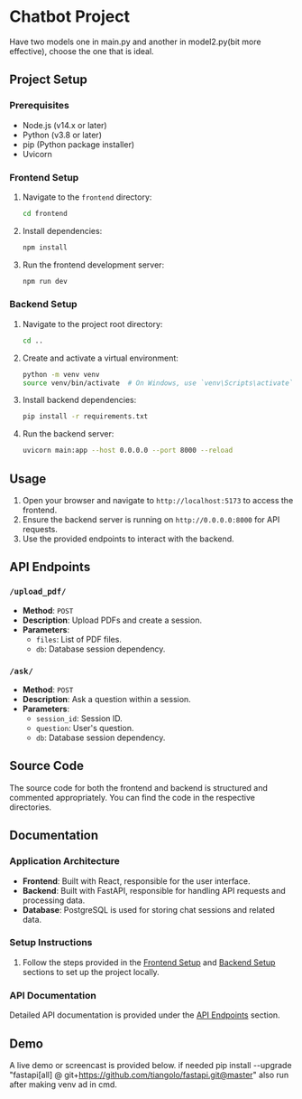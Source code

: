 # Chatbot Project
Have two models one in main.py and another in model2.py(bit more effective), choose the one that is ideal.

## Project Setup

### Prerequisites

- Node.js (v14.x or later)
- Python (v3.8 or later)
- pip (Python package installer)
- Uvicorn

### Frontend Setup

1. Navigate to the `frontend` directory:
    ```bash
    cd frontend
    ```

2. Install dependencies:
    ```bash
    npm install
    ```

3. Run the frontend development server:
    ```bash
    npm run dev
    ```

### Backend Setup

1. Navigate to the project root directory:
    ```bash
    cd ..
    ```

2. Create and activate a virtual environment:
    ```bash
    python -m venv venv
    source venv/bin/activate  # On Windows, use `venv\Scripts\activate`
    ```

3. Install backend dependencies:
    ```bash
    pip install -r requirements.txt
    ```

4. Run the backend server:
    ```bash
    uvicorn main:app --host 0.0.0.0 --port 8000 --reload
    ```

## Usage

1. Open your browser and navigate to `http://localhost:5173` to access the frontend.
2. Ensure the backend server is running on `http://0.0.0.0:8000` for API requests.
3. Use the provided endpoints to interact with the backend.

## API Endpoints

### `/upload_pdf/`
- **Method**: `POST`
- **Description**: Upload PDFs and create a session.
- **Parameters**: 
  - `files`: List of PDF files.
  - `db`: Database session dependency.

### `/ask/`
- **Method**: `POST`
- **Description**: Ask a question within a session.
- **Parameters**: 
  - `session_id`: Session ID.
  - `question`: User's question.
  - `db`: Database session dependency.

## Source Code

The source code for both the frontend and backend is structured and commented appropriately. You can find the code in the respective directories.

## Documentation

### Application Architecture

- **Frontend**: Built with React, responsible for the user interface.
- **Backend**: Built with FastAPI, responsible for handling API requests and processing data.
- **Database**: PostgreSQL is used for storing chat sessions and related data.

### Setup Instructions

1. Follow the steps provided in the [Frontend Setup](#frontend-setup) and [Backend Setup](#backend-setup) sections to set up the project locally.

### API Documentation

Detailed API documentation is provided under the [API Endpoints](#api-endpoints) section.

## Demo

A live demo or screencast is provided below.
if needed pip install --upgrade "fastapi[all] @ git+https://github.com/tiangolo/fastapi.git@master"
also run after making venv ad in cmd.
